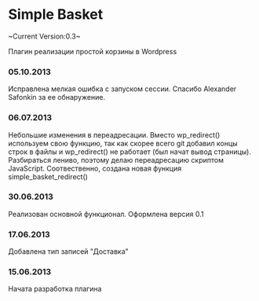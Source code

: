 Simple Basket
=============
~Current Version:0.3~

Плагин реализации простой корзины в Wordpress

### 05.10.2013
Исправлена мелкая ошибка с запуском сессии. Спасибо Alexander Safonkin за ее обнаружение.

### 06.07.2013
Небольшие изменения в переадресации. Вместо wp_redirect() используем свою функцию, так как
скорее всего git добавил концы строк в файлы и wp_redirect() не работает (был начат вывод страницы).
Разбираться лениво, поэтому делаю переадресацию скриптом JavaScript.
Соотвественно, создана новая функция simple_basket_redirect()

### 30.06.2013
Реализован основной функционал. Оформлена версия 0.1

### 17.06.2013
Добавлена тип записей "Доставка"

### 15.06.2013
Начата разработка плагина